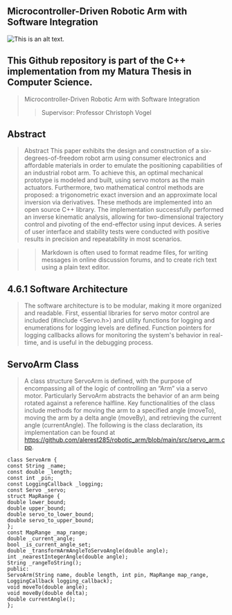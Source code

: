 ## Microcontroller-Driven Robotic Arm with Software Integration

![This is an alt text.](https://i.postimg.cc/R0brJh5V/Screenshot-2025-03-17-133221.png "Robot Arm")

## This Github repository is part of the C++ implementation from my Matura Thesis in Computer Science. 
> Microcontroller-Driven Robotic Arm with Software Integration 
>> Supervisor: Professor Christoph Vogel



## Abstract

> Abstract 
This paper exhibits the design and construction of a six-degrees-of-freedom robot arm using consumer electronics and affordable materials in order to emulate the positioning capabilities of an industrial robot arm. To achieve this, an optimal mechanical prototype is modeled and built, using servo motors as the main actuators. Furthermore, two mathematical control methods are proposed: a trigonometric exact inversion and an approximate local inversion via derivatives. These methods are implemented into an open source C++ library. The implementation successfully performed an inverse kinematic analysis, allowing for two-dimensional trajectory control and pivoting of the end-effector using input devices. A series of user interface and stability tests were conducted with positive results in precision and repeatability in most scenarios. 

>
>> Markdown is often used to format readme files, for writing messages in online discussion forums, and to create rich text using a plain text editor.

## 4.6.1 Software Architecture 

> The software architecture is to be modular, making it more organized and readable. First, essential libraries for servo motor control are included (#include <Servo.h>) and utility functions for logging and enumerations for logging levels are defined. Function pointers for logging callbacks allows for monitoring the system's behavior in real-time, and is useful in the debugging process. 

## ServoArm Class 

> A class structure ServoArm is defined, with the purpose of encompassing all of the logic of controlling an “Arm” via a servo motor. Particularly ServoArm abstracts the behavior of an arm being rotated against a reference halfline. 
Key functionalities of the class include methods for moving the arm to a specified angle (moveTo), moving the arm by a delta angle (moveBy), and retrieving the current angle (currentAngle). The following is the class declaration, its implementation can be found at https://github.com/alerest285/robotic_arm/blob/main/src/servo_arm.cpp. 
 


```
class ServoArm { 
const String _name; 
const double _length; 
const int _pin; 
const LoggingCallback _logging; 
const Servo _servo; 
struct MapRange { 
double lower_bound; 
double upper_bound; 
double servo_to_lower_bound; 
double servo_to_upper_bound; 
}; 
const MapRange _map_range; 
double _current_angle; 
bool _is_current_angle_set; 
double _transformArmAngleToServoAngle(double angle); 
int _nearestIntegerAngle(double angle); 
String _rangeToString(); 
public: 
ServoArm(String name, double length, int pin, MapRange map_range, LoggingCallback logging_callback); 
void moveTo(double angle); 
void moveBy(double delta); 
double currentAngle(); 
}; 

```



